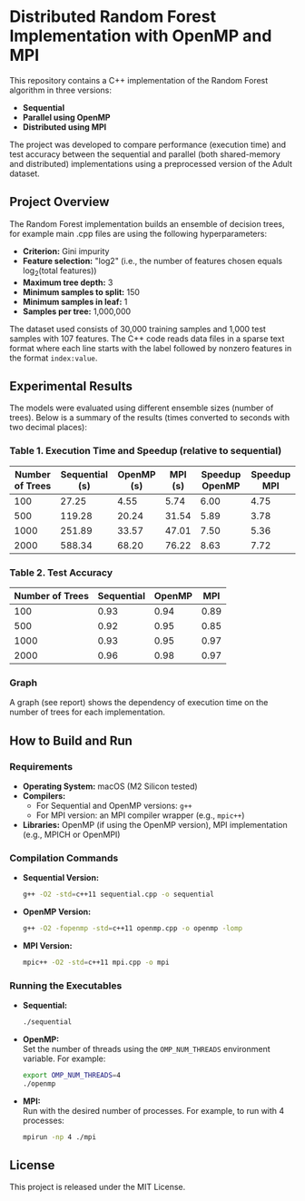 # Distributed Random Forest Implementation with OpenMP and MPI

This repository contains a C++ implementation of the Random Forest algorithm in three versions:
- **Sequential**
- **Parallel using OpenMP**
- **Distributed using MPI**

The project was developed to compare performance (execution time) and test accuracy between the sequential and parallel (both shared-memory and distributed) implementations using a preprocessed version of the Adult dataset.

## Project Overview

The Random Forest implementation builds an ensemble of decision trees, for example main .cpp files are using the following hyperparameters:
- **Criterion:** Gini impurity
- **Feature selection:** "log2" (i.e., the number of features chosen equals $\log_2(\text{total features})$)
- **Maximum tree depth:** 3
- **Minimum samples to split:** 150
- **Minimum samples in leaf:** 1
- **Samples per tree:** 1,000,000

The dataset used consists of 30,000 training samples and 1,000 test samples with 107 features. The C++ code reads data files in a sparse text format where each line starts with the label followed by nonzero features in the format `index:value`.

## Experimental Results

The models were evaluated using different ensemble sizes (number of trees). Below is a summary of the results (times converted to seconds with two decimal places):

### Table 1. Execution Time and Speedup (relative to sequential)
| Number of Trees | Sequential (s) | OpenMP (s) | MPI (s) | Speedup OpenMP | Speedup MPI |
|-----------------|----------------|------------|---------|----------------|-------------|
| 100             | 27.25          | 4.55       | 5.74    | 6.00           | 4.75        |
| 500             | 119.28         | 20.24      | 31.54   | 5.89           | 3.78        |
| 1000            | 251.89         | 33.57      | 47.01   | 7.50           | 5.36        |
| 2000            | 588.34         | 68.20      | 76.22   | 8.63           | 7.72        |

### Table 2. Test Accuracy
| Number of Trees | Sequential | OpenMP | MPI  |
|-----------------|------------|--------|------|
| 100             | 0.93       | 0.94   | 0.89 |
| 500             | 0.92       | 0.95   | 0.85 |
| 1000            | 0.93       | 0.95   | 0.97 |
| 2000            | 0.96       | 0.98   | 0.97 |

### Graph

A graph (see report) shows the dependency of execution time on the number of trees for each implementation.

## How to Build and Run

### Requirements

- **Operating System:** macOS (M2 Silicon tested)
- **Compilers:**
  - For Sequential and OpenMP versions: `g++`
  - For MPI version: an MPI compiler wrapper (e.g., `mpic++`)
- **Libraries:** OpenMP (if using the OpenMP version), MPI implementation (e.g., MPICH or OpenMPI)

### Compilation Commands

- **Sequential Version:**
  ```bash
  g++ -O2 -std=c++11 sequential.cpp -o sequential
  ```

- **OpenMP Version:**
  ```bash
  g++ -O2 -fopenmp -std=c++11 openmp.cpp -o openmp -lomp
  ```

- **MPI Version:**
  ```bash
  mpic++ -O2 -std=c++11 mpi.cpp -o mpi
  ```

### Running the Executables

- **Sequential:**
  ```bash
  ./sequential
  ```

- **OpenMP:**  
  Set the number of threads using the `OMP_NUM_THREADS` environment variable. For example:
  ```bash
  export OMP_NUM_THREADS=4
  ./openmp
  ```

- **MPI:**  
  Run with the desired number of processes. For example, to run with 4 processes:
  ```bash
  mpirun -np 4 ./mpi
  ```


## License

This project is released under the MIT License.

```
